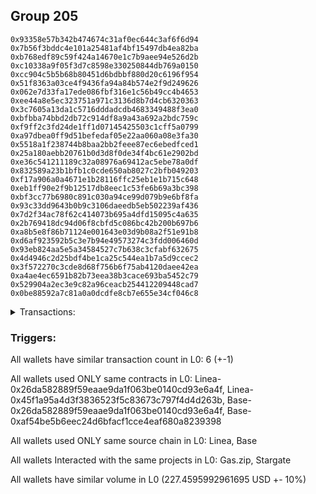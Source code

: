 ## Group 205

```0xa3dcacce17acf91639db2d520e13ecd19cba3758
0x93358e57b342b474674c31af0ec644c3af6f6d94
0x7b56f3bddc4e101a25481af4bf15497db4ea82ba
0xb768edf89c59f424a14670e1c7b9aee94e526d2b
0xc10338a9f05f3d7c8598e330250844db769a0150
0xcc904c5b5b68b80451d6bdbbf880d20c6196f954
0x51f8363a03ce4f9436fa94a84b574e2f9d249626
0x062e7d33fa17ede086fbf316e1c56b49cc4b4653
0xee44a8e5ec323751a971c3136d8b7d4cb6320363
0x3c7605a13da1c5716dddadcdb4683349488f3ea0
0xbfbba74bbd2db72c914df8a9a43a692a2bdc759c
0xf9ff2c3fd24de1ff1d07145425503c1cff5a0799
0xa97dbea0ff9d51befedaf05e22aa060a08e3fa30
0x5518a1f238744b8baa2bb2feee87ec6ebedfced1
0x25a180aebb20761b0d3d8f0de34f4bc61e2902bd
0xe36c541211189c32a08976a69412ac5ebe78a0df
0x832589a23b1bfb1c0cde650ab8027c2bfb049203
0xf17a906a0a4671e1b28116ffc25eb1e1b715c648
0xeb1ff90e2f9b12517db8eec1c53fe6b69a3bc398
0xbf3cc77b6980c891c030a94ce99d079b9e6bf8fa
0x93c33dd9643b0b9c3106daeedb5eb502239af436
0x7d2f34ac78f62c414073b695a4dfd15095c4a635
0x2b769418dc94d06f8cbfd5c086bc42b200b697b6
0xa8b5e8f86b71124e001643e03d9b08a2f51e91b8
0xd6af923592b5c3e7b94e49573274c3fdd006460d
0x93eb824aa5e5a34584527c7b638c3cfabf632675
0x4d4946c2d25bdf4be1ca25c544ea1b7a5d9ccec2
0x3f572270c3cde8d68f756b6f75ab4120daee42ea
0xa4ae4ec6591b82b73eea38b3cace693ba5452c79
0x529904a2ec3e9c82a96ceacb254412209448cad7
0x0be88592a7c81a0a0dcdfe8cb7e655e34cf046c8
```
<details>
<summary>Transactions:</summary>

Hashes: 

Wallet: 0xa3dcacce17acf91639db2d520e13ecd19cba3758

       Hash: 0x9693efc1f890a117b4aced63b7c85bf1ff7f6d39710a095789c44b1e639aa7c2
         - source chain: Linea
         - destination chain: Base
         - project: Gas.zip
         - contract: 0x26da582889f59eaae9da1f063be0140cd93e6a4f
         - value USD: 8.616737547e-05
       Hash: 0x407075f8a0d90e6e4af25f82bbcf886952d3193bad3d6037e763ea747411b8d2
         - source chain: Linea
         - destination chain: Base
         - project: Stargate
         - contract: 0x45f1a95a4d3f3836523f5c83673c797f4d4d263b
         - value USD: 15.867510025
       Hash: 0x0ce0eced20885877d3844f23307ed0f6f33d4f38aea76e911369b87035ad1376
         - source chain: Base
         - destination chain: Metis
         - project: Gas.zip
         - contract: 0x26da582889f59eaae9da1f063be0140cd93e6a4f
         - value USD: 3.148878783e-06
       Hash: 0xabca900162b39b361156d0047aa94cea8fa7ae7a50411b8b0810aaeb9395778d
         - source chain: Linea
         - destination chain: Kava
         - project: Gas.zip
         - contract: 0x26da582889f59eaae9da1f063be0140cd93e6a4f
         - value USD: 2.249263004e-08
       Hash: 0x90bbf68ab473cf0ecc21f895455a640ee7ded61c72d7c7d1c416b877fde991de
         - source chain: Base
         - destination chain: Scroll
         - project: Gas.zip
         - contract: 0x26da582889f59eaae9da1f063be0140cd93e6a4f
         - value USD: 0.0001311184226
       Hash: 0x2b108ccf0054f8dda2088f0fdcb73f193e494a03b860cc34b00cb17cc2cb691e
         - source chain: Base
         - destination chain: Optimism
         - project: Stargate
         - contract: 0xaf54be5b6eec24d6bfacf1cce4eaf680a8239398
         - value USD: 211.591868814
Wallet: 0x93358e57b342b474674c31af0ec644c3af6f6d94

       Hash:0xfb6cf05a64034a20853bfcb4652567cd8264cd4321df4b6b6c1168c2ec613b9f
         - source chain: Linea
         - destination chain: Zora
         - project: Gas.zip
         - contract: 0x26da582889f59eaae9da1f063be0140cd93e6a4f
         - value USD: 6.209632726e-05
       Hash:0x2a9f0a68cd52fb1a3fa28a36447a23ca54e11894b18ec65baf790256f93f2882
         - source chain: Linea
         - destination chain: Base
         - project: Stargate
         - contract: 0x45f1a95a4d3f3836523f5c83673c797f4d4d263b
         - value USD: 14.483175078
       Hash:0x8a65db83252bee164acd36d2354191833768bfb86315aa54e1969c3d2027dea5
         - source chain: Base
         - destination chain: Base
         - project: Gas.zip
         - contract: 0x26da582889f59eaae9da1f063be0140cd93e6a4f
         - value USD: 9.587362135e-05
       Hash:0xfb2abffa5ce55bf674841d9c756880155fd09fc8e8cc40a2427c4f3f012df01b
         - source chain: Linea
         - destination chain: Kava
         - project: Gas.zip
         - contract: 0x26da582889f59eaae9da1f063be0140cd93e6a4f
         - value USD: 2.304800362e-08
       Hash:0xb59ba80abdb6815966ed1e7e074bd497a99521ffd01da2206b0c8d8563add06f
         - source chain: Base
         - destination chain: Arbitrum
         - project: Gas.zip
         - contract: 0x26da582889f59eaae9da1f063be0140cd93e6a4f
         - value USD: 0.0001184403054
       Hash:0xa94bcddd4dc2ce2ae9ec87476d498453395ab6d7849385c35528208f90c98c79
         - source chain: Base
         - destination chain: Optimism
         - project: Stargate
         - contract: 0xaf54be5b6eec24d6bfacf1cce4eaf680a8239398
         - value USD: 209.26509299
Wallet: 0x7b56f3bddc4e101a25481af4bf15497db4ea82ba

       Hash:0xa5ef8132731f55fe57a4fd8ddf07cf0aafbafeb4561debecb58453ab1875ffe0
         - source chain: Linea
         - destination chain: Base
         - project: Gas.zip
         - contract: 0x26da582889f59eaae9da1f063be0140cd93e6a4f
         - value USD: 0.0001074475775
       Hash:0x49180bb2ce080f0c8828ec03056271e464ca94298ebd7586bd1d21bf5d927e06
         - source chain: Linea
         - destination chain: Base
         - project: Stargate
         - contract: 0x45f1a95a4d3f3836523f5c83673c797f4d4d263b
         - value USD: 14.572195613
       Hash:0xbf49cfb5944e149a296aaa88edbb82d796045695b2db3e46ca18bd33dd7b0cfe
         - source chain: Base
         - destination chain: Linea
         - project: Gas.zip
         - contract: 0x26da582889f59eaae9da1f063be0140cd93e6a4f
         - value USD: 0.0001605634351
       Hash:0x3be9abacacd02f951b96c1e19dd55c95fced45e1f0faf8140a3711c93af4b35e
         - source chain: Linea
         - destination chain: Kava
         - project: Gas.zip
         - contract: 0x26da582889f59eaae9da1f063be0140cd93e6a4f
         - value USD: 2.878686396e-08
       Hash:0x491b2490210712b3e7a1d53051d1c3dadf32061086f8a6942fa31c6dc19aee9d
         - source chain: Base
         - destination chain: Scroll
         - project: Gas.zip
         - contract: 0x26da582889f59eaae9da1f063be0140cd93e6a4f
         - value USD: 6.439148996e-05
       Hash:0xd3c99556eba8ba70ae1895b3758c7be8ff148110b918313b47e768c1036a1aa8
         - source chain: Base
         - destination chain: Optimism
         - project: Stargate
         - contract: 0xaf54be5b6eec24d6bfacf1cce4eaf680a8239398
         - value USD: 205.818214869
Wallet: 0xb768edf89c59f424a14670e1c7b9aee94e526d2b

       Hash:0x66b4734a0c87cac71cd9b110a43823a6a059d93ea476bbc8df1ae32d310ade84
         - source chain: Linea
         - destination chain: Metis
         - project: Gas.zip
         - contract: 0x26da582889f59eaae9da1f063be0140cd93e6a4f
         - value USD: 3.890143865e-06
       Hash:0x2017def77f8e8b8877456e67376b278af1bab804fbcd49f49cc93134a0b2e4eb
         - source chain: Linea
         - destination chain: Base
         - project: Stargate
         - contract: 0x45f1a95a4d3f3836523f5c83673c797f4d4d263b
         - value USD: 13.744404289
       Hash:0x293d5a3aa070e1e943897ffe5ed9c8d6ee9e9a144b08e1af308515f92c8b7b3c
         - source chain: Base
         - destination chain: Arbitrum
         - project: Gas.zip
         - contract: 0x26da582889f59eaae9da1f063be0140cd93e6a4f
         - value USD: 3.118380763e-05
       Hash:0xe97a48e579453c86dc0cba4a35ffd3c2b0547dae1916c068aa92a36d315cefb6
         - source chain: Linea
         - destination chain: Base
         - project: Gas.zip
         - contract: 0x26da582889f59eaae9da1f063be0140cd93e6a4f
         - value USD: 0.0001650968812
       Hash:0xa5497cd408d16e4e52ecd74f174f10557c0f4d50239a283c2666193bf475e4ad
         - source chain: Base
         - destination chain: Metis
         - project: Gas.zip
         - contract: 0x26da582889f59eaae9da1f063be0140cd93e6a4f
         - value USD: 2.897769305e-06
       Hash:0xdaf537642c5da31eb923de67642aba034bd72bae712624e835357e9112c7f10d
         - source chain: Base
         - destination chain: Optimism
         - project: Stargate
         - contract: 0xaf54be5b6eec24d6bfacf1cce4eaf680a8239398
         - value USD: 208.312905706
Wallet: 0xc10338a9f05f3d7c8598e330250844db769a0150

       Hash:0xd3593c658f30d17c83dabb38cd5bac09d5d8d89985924a7f28dddee5191b9cdf
         - source chain: Linea
         - destination chain: Linea
         - project: Gas.zip
         - contract: 0x26da582889f59eaae9da1f063be0140cd93e6a4f
         - value USD: 0.0001618690778
       Hash:0xe6e85c7f7e4c2f7358e658171e0d9cb558f3c2f9f8ce862fd911753305225c57
         - source chain: Linea
         - destination chain: Base
         - project: Stargate
         - contract: 0x45f1a95a4d3f3836523f5c83673c797f4d4d263b
         - value USD: 12.731648677
       Hash:0xc2376cbeb88a7b31e929de31261dae52ffaeac1ccc8908bdaa960ce370edad01
         - source chain: Base
         - destination chain: Kava
         - project: Gas.zip
         - contract: 0x26da582889f59eaae9da1f063be0140cd93e6a4f
         - value USD: 1.787035142e-08
       Hash:0xfbd3af34d8f43ed03b824438a7355b2390d152f6e30d04cb6bb9fc09c76621b9
         - source chain: Linea
         - destination chain: Base
         - project: Gas.zip
         - contract: 0x26da582889f59eaae9da1f063be0140cd93e6a4f
         - value USD: 0.0001560733674
       Hash:0xe8dcc2a96c9eb1958c8a94f1af78e751d5b45ecf41405bf6761e3eed2676844b
         - source chain: Base
         - destination chain: Zora
         - project: Gas.zip
         - contract: 0x26da582889f59eaae9da1f063be0140cd93e6a4f
         - value USD: 2.969348501e-05
       Hash:0x37c5b63c8c69b5905d8df122ae0caf66cba94e4979254d5bff1519b68625e088
         - source chain: Base
         - destination chain: Optimism
         - project: Stargate
         - contract: 0xaf54be5b6eec24d6bfacf1cce4eaf680a8239398
         - value USD: 212.722735812
Wallet: 0xcc904c5b5b68b80451d6bdbbf880d20c6196f954

       Hash:0x1919e59acf17e222efc6d5b99a40b26e8ddd74a65111eca42391e8063f0fcbbf
         - source chain: Linea
         - destination chain: Kava
         - project: Gas.zip
         - contract: 0x26da582889f59eaae9da1f063be0140cd93e6a4f
         - value USD: 1.214640478e-08
       Hash:0xf16e00511bc3bad124947352cff4d668ab4883b2cff56e49e38509ea31ced929
         - source chain: Linea
         - destination chain: Base
         - project: Stargate
         - contract: 0x45f1a95a4d3f3836523f5c83673c797f4d4d263b
         - value USD: 14.431014986
       Hash:0x06f650f9ced4ac0a9177dca6363aba9662782e1f7d092534b6be4a9270794a29
         - source chain: Base
         - destination chain: Base
         - project: Gas.zip
         - contract: 0x26da582889f59eaae9da1f063be0140cd93e6a4f
         - value USD: 9.023399656e-05
       Hash:0xd6819f1be559376314e13b017a0961ff3e42d2062ab9cd63c398eacd420a61d3
         - source chain: Linea
         - destination chain: Metis
         - project: Gas.zip
         - contract: 0x26da582889f59eaae9da1f063be0140cd93e6a4f
         - value USD: 7.251159247e-07
       Hash:0x430b34b045400aad7a361ba904833082d0561baad581d6b0b0caa5b0e7a5b65f
         - source chain: Base
         - destination chain: Kava
         - project: Gas.zip
         - contract: 0x26da582889f59eaae9da1f063be0140cd93e6a4f
         - value USD: 8.480414486e-09
       Hash:0x7a47cbcb011999591917846d8cd9dd48c7d0673db60799f4b8b8738d8638f3a5
         - source chain: Base
         - destination chain: Optimism
         - project: Stargate
         - contract: 0xaf54be5b6eec24d6bfacf1cce4eaf680a8239398
         - value USD: 206.277516316
Wallet: 0x51f8363a03ce4f9436fa94a84b574e2f9d249626

       Hash:0x19176487826e680ab4dfdac6e8ebad90fb64be59e252bcbf135e20c55d18acd4
         - source chain: Linea
         - destination chain: Linea
         - project: Gas.zip
         - contract: 0x26da582889f59eaae9da1f063be0140cd93e6a4f
         - value USD: 3.279244249e-05
       Hash:0xdfa9874e148cd49345d314cb716ae16954bba4a3edd76bba5dd7ce679197273c
         - source chain: Linea
         - destination chain: Base
         - project: Stargate
         - contract: 0x45f1a95a4d3f3836523f5c83673c797f4d4d263b
         - value USD: 14.350561605
       Hash:0x7a1d4f02c13bbc9176df9965e5276ae0dd56c7ab48bff77d45b5dfd07f6bad85
         - source chain: Base
         - destination chain: Arbitrum
         - project: Gas.zip
         - contract: 0x26da582889f59eaae9da1f063be0140cd93e6a4f
         - value USD: 0.0001011815035
       Hash:0xb0237ef470883b99b00c323aa9e696a5ca1c0d7df6e7c1d8f553a35a134fb011
         - source chain: Linea
         - destination chain: Linea
         - project: Gas.zip
         - contract: 0x26da582889f59eaae9da1f063be0140cd93e6a4f
         - value USD: 0.0001196179726
       Hash:0x4544a32597ea4c852840db3a96c2319b58bb96fd7ed6cf9eb848457fafa53b08
         - source chain: Base
         - destination chain: Arbitrum
         - project: Gas.zip
         - contract: 0x26da582889f59eaae9da1f063be0140cd93e6a4f
         - value USD: 7.106418322e-05
       Hash:0xc7a49204d56d43cc2edf3da0004bd546bf85a4ce35704cb159be1c8b142be85f
         - source chain: Base
         - destination chain: Optimism
         - project: Stargate
         - contract: 0xaf54be5b6eec24d6bfacf1cce4eaf680a8239398
         - value USD: 212.23129139
Wallet: 0x062e7d33fa17ede086fbf316e1c56b49cc4b4653

       Hash:0xe4c8cd3000e4127c1048b62eeecb844391ae9a42b0295645b8aa778241349282
         - source chain: Linea
         - destination chain: Kava
         - project: Gas.zip
         - contract: 0x26da582889f59eaae9da1f063be0140cd93e6a4f
         - value USD: 2.148979307e-08
       Hash:0xd54ea27c25704bf145fe6ebd532798ab91944176f6f77f7d81becc004d984e8c
         - source chain: Linea
         - destination chain: Base
         - project: Stargate
         - contract: 0x45f1a95a4d3f3836523f5c83673c797f4d4d263b
         - value USD: 14.089031577
       Hash:0x594e531d2109f979566becfc3dafe5280590a717df9a531c0c467e88b970f49f
         - source chain: Base
         - destination chain: Base
         - project: Gas.zip
         - contract: 0x26da582889f59eaae9da1f063be0140cd93e6a4f
         - value USD: 0.000164212604
       Hash:0xaa3a494b5b36cbb06038d41abf5e5d6ee02b2ce06d9b8239863e66a474b7cdaf
         - source chain: Linea
         - destination chain: Metis
         - project: Gas.zip
         - contract: 0x26da582889f59eaae9da1f063be0140cd93e6a4f
         - value USD: 1.303482198e-06
       Hash:0x00448575fca41fc9d2cdf15a4accd0e415ce8d718d4fdbe38ebd8f48472be1b5
         - source chain: Base
         - destination chain: Arbitrum
         - project: Gas.zip
         - contract: 0x26da582889f59eaae9da1f063be0140cd93e6a4f
         - value USD: 0.0001377911158
       Hash:0x012429e1f798deff8645a1f0d5c0e15226b54e8eb09621dd000ec089498f044b
         - source chain: Base
         - destination chain: Optimism
         - project: Stargate
         - contract: 0xaf54be5b6eec24d6bfacf1cce4eaf680a8239398
         - value USD: 209.308125527
Wallet: 0xee44a8e5ec323751a971c3136d8b7d4cb6320363

       Hash:0x61fe429dea336ec5442ac1c3b893786e6b79e4c616e128f1e243fa7b6822a2bb
         - source chain: Linea
         - destination chain: Kava
         - project: Gas.zip
         - contract: 0x26da582889f59eaae9da1f063be0140cd93e6a4f
         - value USD: 1.167923536e-08
       Hash:0xb1a0cebd22234b1747d995fa0426d9071cc8555972802af107de2be7e8113bee
         - source chain: Linea
         - destination chain: Base
         - project: Stargate
         - contract: 0x45f1a95a4d3f3836523f5c83673c797f4d4d263b
         - value USD: 12.880020259
       Hash:0x3aa971a49af70eedd3291f74191221dfbe6d8db30bb76baad83836b78b830cba
         - source chain: Base
         - destination chain: Arbitrum
         - project: Gas.zip
         - contract: 0x26da582889f59eaae9da1f063be0140cd93e6a4f
         - value USD: 7.13246664e-05
       Hash:0x230a0b5fd410430bb8ec29ae5de32240bea6e55c34fded56ef37328ec78f7b61
         - source chain: Linea
         - destination chain: Base
         - project: Gas.zip
         - contract: 0x26da582889f59eaae9da1f063be0140cd93e6a4f
         - value USD: 0.0001055845792
       Hash:0x2329377db90648b45c09283fc82ea6f471dadca3a7e56893564743e1dada2fde
         - source chain: Base
         - destination chain: Scroll
         - project: Gas.zip
         - contract: 0x26da582889f59eaae9da1f063be0140cd93e6a4f
         - value USD: 4.504685169e-05
       Hash:0xacdaf16cb541e2b7527ed2b46bc87a47236f39326d5527c7aa63e8cf0ad42fab
         - source chain: Base
         - destination chain: Optimism
         - project: Stargate
         - contract: 0xaf54be5b6eec24d6bfacf1cce4eaf680a8239398
         - value USD: 209.957331044
Wallet: 0x3c7605a13da1c5716dddadcdb4683349488f3ea0

       Hash:0xa8c084cf52dcdd7002e95c32f4f9469aa57fb7ee2de4ef7b37841102294d32cf
         - source chain: Linea
         - destination chain: Zora
         - project: Gas.zip
         - contract: 0x26da582889f59eaae9da1f063be0140cd93e6a4f
         - value USD: 0.0001089465154
       Hash:0xf98a69027f9ba1407df5f7b429f1d8c566bd223eec042e59f90164252218fa46
         - source chain: Linea
         - destination chain: Base
         - project: Stargate
         - contract: 0x45f1a95a4d3f3836523f5c83673c797f4d4d263b
         - value USD: 13.476496975
       Hash:0xc1c4a6fbf38029ebc7858ecb5200018a4c48f587fb7d5b90abdf35447e215134
         - source chain: Base
         - destination chain: Metis
         - project: Gas.zip
         - contract: 0x26da582889f59eaae9da1f063be0140cd93e6a4f
         - value USD: 5.763532012e-07
       Hash:0x503653c7d53f3890f9fdb476e5cf1c4e450e9200e02e49a88c1bef06314c0029
         - source chain: Linea
         - destination chain: Metis
         - project: Gas.zip
         - contract: 0x26da582889f59eaae9da1f063be0140cd93e6a4f
         - value USD: 2.745081715e-06
       Hash:0x981cb7f5b31432dfc64f87419427d098816938b84dbdd6db6aa73c3030ef4d58
         - source chain: Base
         - destination chain: Scroll
         - project: Gas.zip
         - contract: 0x26da582889f59eaae9da1f063be0140cd93e6a4f
         - value USD: 0.0001461520077
       Hash:0xc279b27764449e7b19d9902e45b69528ff53d41ac613e2f37ef7d1e0ac441b7a
         - source chain: Base
         - destination chain: Optimism
         - project: Stargate
         - contract: 0xaf54be5b6eec24d6bfacf1cce4eaf680a8239398
         - value USD: 208.375031825
Wallet: 0xbfbba74bbd2db72c914df8a9a43a692a2bdc759c

       Hash:0xd1c84af5cc2d02016bf9282ad09449b90fe929d82a395a5938773cdb8795685c
         - source chain: Linea
         - destination chain: Arbitrum
         - project: Gas.zip
         - contract: 0x26da582889f59eaae9da1f063be0140cd93e6a4f
         - value USD: 2.749768281e-05
       Hash:0x97b256b6e356981ec0f8ce18114e9f20068aeac1a8eb7bb152d9b5100f07c144
         - source chain: Linea
         - destination chain: Base
         - project: Stargate
         - contract: 0x45f1a95a4d3f3836523f5c83673c797f4d4d263b
         - value USD: 13.576733188
       Hash:0xa1e4fa756a18ef0aae1368cff24166fc5a68a0987f1bfd8430a3430b3a701fca
         - source chain: Base
         - destination chain: Kava
         - project: Gas.zip
         - contract: 0x26da582889f59eaae9da1f063be0140cd93e6a4f
         - value USD: 2.943976047e-08
       Hash:0xf430147fe3378e92de6d74c89b6a461548118beea515e5730d61ff75da9c6484
         - source chain: Linea
         - destination chain: Scroll
         - project: Gas.zip
         - contract: 0x26da582889f59eaae9da1f063be0140cd93e6a4f
         - value USD: 0.0001570403551
       Hash:0xab5147ed10ace562a93ba2472df8043e1dc8cf0e079485f95e3edee6ca670f3f
         - source chain: Base
         - destination chain: Scroll
         - project: Gas.zip
         - contract: 0x26da582889f59eaae9da1f063be0140cd93e6a4f
         - value USD: 0.0001288006278
       Hash:0x4c10820e328819792bfd0432e626f0dcc41c32717a054f0ab6f709cfecef66ea
         - source chain: Base
         - destination chain: Optimism
         - project: Stargate
         - contract: 0xaf54be5b6eec24d6bfacf1cce4eaf680a8239398
         - value USD: 207.264689108
Wallet: 0xf9ff2c3fd24de1ff1d07145425503c1cff5a0799

       Hash:0x6c2ccb7c708dc8a78b4549fb6d144e968ab8ae425c54edd2ff0bd5ec303f9893
         - source chain: Linea
         - destination chain: Kava
         - project: Gas.zip
         - contract: 0x26da582889f59eaae9da1f063be0140cd93e6a4f
         - value USD: 3.503770609e-08
       Hash:0x4cec8dec8fb5814000f7cc3b53432fe3a6ef9d34a0c6187e6d78586315f52e99
         - source chain: Linea
         - destination chain: Base
         - project: Stargate
         - contract: 0x45f1a95a4d3f3836523f5c83673c797f4d4d263b
         - value USD: 15.085199419
       Hash:0x36e5e3609442a8a16cccaa8becf572fb05ff4b7692485f48ae24d6d76ad0b8b3
         - source chain: Base
         - destination chain: Metis
         - project: Gas.zip
         - contract: 0x26da582889f59eaae9da1f063be0140cd93e6a4f
         - value USD: 2.832080385e-06
       Hash:0x9f99bf03431b2a522b7808aff261ad3f78ea220b7fcfba38b78be7338ba1590a
         - source chain: Linea
         - destination chain: Scroll
         - project: Gas.zip
         - contract: 0x26da582889f59eaae9da1f063be0140cd93e6a4f
         - value USD: 0.0001150062278
       Hash:0xea6be880da2da125b63429b8b5890c0cd1f9611c56fb65325d0722767a716394
         - source chain: Base
         - destination chain: Zora
         - project: Gas.zip
         - contract: 0x26da582889f59eaae9da1f063be0140cd93e6a4f
         - value USD: 5.806038663e-05
       Hash:0xc9aa52972a58fd38686654c685802b0ae06bf22773c85b20c4750675a0b57805
         - source chain: Base
         - destination chain: Optimism
         - project: Stargate
         - contract: 0xaf54be5b6eec24d6bfacf1cce4eaf680a8239398
         - value USD: 214.899376635
Wallet: 0xa97dbea0ff9d51befedaf05e22aa060a08e3fa30

       Hash:0x967e02692774869faf886c7b1830f40ce758a0a35f994433c96fd8bec7b31ee6
         - source chain: Linea
         - destination chain: Scroll
         - project: Gas.zip
         - contract: 0x26da582889f59eaae9da1f063be0140cd93e6a4f
         - value USD: 0.0001068580838
       Hash:0x1f9485cf9e36c317e88e7da48fcaf240916e5a45f4c39a63bb29e89c3d8c3f61
         - source chain: Linea
         - destination chain: Base
         - project: Stargate
         - contract: 0x45f1a95a4d3f3836523f5c83673c797f4d4d263b
         - value USD: 12.86061949
       Hash:0x8c321e88af35be6c02ad714dc5310a0c41c060a87fd673dc289d3bec49fd8ad0
         - source chain: Base
         - destination chain: Zora
         - project: Gas.zip
         - contract: 0x26da582889f59eaae9da1f063be0140cd93e6a4f
         - value USD: 1.761415574e-05
       Hash:0x82e525ac14a92cd2e538345cffc92f92a86b71b8da76410dea8ec2a18baddd65
         - source chain: Linea
         - destination chain: Linea
         - project: Gas.zip
         - contract: 0x26da582889f59eaae9da1f063be0140cd93e6a4f
         - value USD: 0.0001299759535
       Hash:0x637d58eda0155898e3424c325826970fa1dc64570610f1ab85312ba658386055
         - source chain: Base
         - destination chain: Scroll
         - project: Gas.zip
         - contract: 0x26da582889f59eaae9da1f063be0140cd93e6a4f
         - value USD: 6.807079812e-05
       Hash:0xb7f67d053f36d5000475b759dc58f2e37b759f617f650d6830c319ecff8b782e
         - source chain: Base
         - destination chain: Optimism
         - project: Stargate
         - contract: 0xaf54be5b6eec24d6bfacf1cce4eaf680a8239398
         - value USD: 212.486996288
Wallet: 0x5518a1f238744b8baa2bb2feee87ec6ebedfced1

       Hash:0x6df3ae04201c7c626da252a467cfbe1f71c4c1369c9191369436ac3c69418c71
         - source chain: Linea
         - destination chain: Kava
         - project: Gas.zip
         - contract: 0x26da582889f59eaae9da1f063be0140cd93e6a4f
         - value USD: 2.066365991e-08
       Hash:0xb9d2240d5a648c18fbb7fba1db60071de035b57bef1b8cc3f70d7b1d9a72debb
         - source chain: Linea
         - destination chain: Base
         - project: Stargate
         - contract: 0x45f1a95a4d3f3836523f5c83673c797f4d4d263b
         - value USD: 15.67528085
       Hash:0x4db58030af066a28a73453bdb15b30ac74263a64b6e5f6ed3b8fb8b040b9bc50
         - source chain: Base
         - destination chain: Base
         - project: Gas.zip
         - contract: 0x26da582889f59eaae9da1f063be0140cd93e6a4f
         - value USD: 0.0001598567719
       Hash:0x8cfe105a5ba34e80135773c4cdbab4f8b65c41d7937ef9b5afdd2984f2d8998c
         - source chain: Linea
         - destination chain: Base
         - project: Gas.zip
         - contract: 0x26da582889f59eaae9da1f063be0140cd93e6a4f
         - value USD: 6.081137154e-05
       Hash:0x7c4fe20d464960ad61babb9119c2c7eb490959a6e4a3aceb2740f8951bde4029
         - source chain: Base
         - destination chain: Zora
         - project: Gas.zip
         - contract: 0x26da582889f59eaae9da1f063be0140cd93e6a4f
         - value USD: 0.0001074450833
       Hash:0x28de5e86b9185192d221a73bb1cffe6a05bde0e207f7b38b8f827607a0dfe7f3
         - source chain: Base
         - destination chain: Optimism
         - project: Stargate
         - contract: 0xaf54be5b6eec24d6bfacf1cce4eaf680a8239398
         - value USD: 209.274570488
Wallet: 0x25a180aebb20761b0d3d8f0de34f4bc61e2902bd

       Hash:0xbde443feab1e3357a927e09a8e0086525537d986ee73761f9f4c264fdfe99616
         - source chain: Linea
         - destination chain: Kava
         - project: Gas.zip
         - contract: 0x26da582889f59eaae9da1f063be0140cd93e6a4f
         - value USD: 1.122008683e-08
       Hash:0x4027f6706c72dac9984b03600f85aa4a99250903ac8374ec03319ceaa3182675
         - source chain: Linea
         - destination chain: Base
         - project: Stargate
         - contract: 0x45f1a95a4d3f3836523f5c83673c797f4d4d263b
         - value USD: 14.658546391
       Hash:0x377dc2103cbc99b63a04c99ae0d9814d3b8ed9696f0cdacc18be04d74b8fe42c
         - source chain: Base
         - destination chain: Metis
         - project: Gas.zip
         - contract: 0x26da582889f59eaae9da1f063be0140cd93e6a4f
         - value USD: 8.14844181e-07
       Hash:0x0e6c80d1e1c80a672b1e78cc3f10de3213a3698dd617a0d208b5ff6edb73045b
         - source chain: Linea
         - destination chain: Metis
         - project: Gas.zip
         - contract: 0x26da582889f59eaae9da1f063be0140cd93e6a4f
         - value USD: 2.038669198e-06
       Hash:0x4b603b7a829c0ad65cd2ccecd0f6bdec15c9f9f3f1852b6340d0ec05e266c6df
         - source chain: Base
         - destination chain: Scroll
         - project: Gas.zip
         - contract: 0x26da582889f59eaae9da1f063be0140cd93e6a4f
         - value USD: 9.591141864e-05
       Hash:0xa50e48de871ae02ffda4f85e984ea652e9597a8278ec7687df8fe7bf8bfce3f2
         - source chain: Base
         - destination chain: Optimism
         - project: Stargate
         - contract: 0xaf54be5b6eec24d6bfacf1cce4eaf680a8239398
         - value USD: 210.417005601
Wallet: 0xe36c541211189c32a08976a69412ac5ebe78a0df

       Hash:0xdd1b3bc0fd9f5b1e7f505a13c32bae4634ed24a72797789708cb036a3b213fac
         - source chain: Linea
         - destination chain: Metis
         - project: Gas.zip
         - contract: 0x26da582889f59eaae9da1f063be0140cd93e6a4f
         - value USD: 2.338882043e-06
       Hash:0xe65568acdef309ac18cf672410a89379e84b4c52b28e441cbe1d9af59378f06f
         - source chain: Linea
         - destination chain: Base
         - project: Stargate
         - contract: 0x45f1a95a4d3f3836523f5c83673c797f4d4d263b
         - value USD: 13.841321345
       Hash:0x1411f5ee42b860a21271947a74e320723ce57037e9254cc13412adbcc9edf0a0
         - source chain: Base
         - destination chain: Base
         - project: Gas.zip
         - contract: 0x26da582889f59eaae9da1f063be0140cd93e6a4f
         - value USD: 0.0001485571248
       Hash:0x02a247793ffe73abcc2a69c88fe2dd9b4d10c92712a8aa53f2c30e6995222e46
         - source chain: Linea
         - destination chain: Linea
         - project: Gas.zip
         - contract: 0x26da582889f59eaae9da1f063be0140cd93e6a4f
         - value USD: 3.166838157e-05
       Hash:0x5a409d802aa757a755651e661d5b51056d73894abe69d967ca5b8041c51c268d
         - source chain: Base
         - destination chain: Zora
         - project: Gas.zip
         - contract: 0x26da582889f59eaae9da1f063be0140cd93e6a4f
         - value USD: 7.941593114e-05
       Hash:0xfe2c0a8d092eef79eef8201f4f9b4b31a65445bd52b16f002e584dd51143ddd8
         - source chain: Base
         - destination chain: Optimism
         - project: Stargate
         - contract: 0xaf54be5b6eec24d6bfacf1cce4eaf680a8239398
         - value USD: 215.780759725
Wallet: 0x832589a23b1bfb1c0cde650ab8027c2bfb049203

       Hash:0x6259dfb6b6f42e870fe8fce9a41f303aedfe7f1fed23ed55a59cb6ae2360a8ac
         - source chain: Linea
         - destination chain: Kava
         - project: Gas.zip
         - contract: 0x26da582889f59eaae9da1f063be0140cd93e6a4f
         - value USD: 3.515627207e-08
       Hash:0xc649fa61cd8880068b866bc64591dfcb24487ec02c0053a7f87d244ac36cb9d8
         - source chain: Linea
         - destination chain: Base
         - project: Stargate
         - contract: 0x45f1a95a4d3f3836523f5c83673c797f4d4d263b
         - value USD: 12.658911908
       Hash:0x3a5c97cf7d5e151c21ae91a9a0540bef401e6a884eb71656c501478891e80fc4
         - source chain: Base
         - destination chain: Zora
         - project: Gas.zip
         - contract: 0x26da582889f59eaae9da1f063be0140cd93e6a4f
         - value USD: 7.649225031e-05
       Hash:0xd1dd62eb18ca8d7f86ad1ca89b401e539e819823e5733e5f43ea10b67b75ca48
         - source chain: Linea
         - destination chain: Base
         - project: Gas.zip
         - contract: 0x26da582889f59eaae9da1f063be0140cd93e6a4f
         - value USD: 0.0001153395792
       Hash:0x9634dbfc4c552f0fbf992ac701314ada4bbd704e2430a4621fddae2cc8b7818c
         - source chain: Base
         - destination chain: Base
         - project: Gas.zip
         - contract: 0x26da582889f59eaae9da1f063be0140cd93e6a4f
         - value USD: 7.652862324e-05
       Hash:0x3b333e2d4faca5791a3c988453b432bbdae3d2864616de048af96ee7dedc6409
         - source chain: Base
         - destination chain: Optimism
         - project: Stargate
         - contract: 0xaf54be5b6eec24d6bfacf1cce4eaf680a8239398
         - value USD: 213.382547365
Wallet: 0xf17a906a0a4671e1b28116ffc25eb1e1b715c648

       Hash:0x2117af56c9d16acce92793880e5c7a6076784d096e27097278ec8bab0b9325a8
         - source chain: Linea
         - destination chain: Metis
         - project: Gas.zip
         - contract: 0x26da582889f59eaae9da1f063be0140cd93e6a4f
         - value USD: 4.580323647e-06
       Hash:0x00b02c0fe90b4c51a5fe2c379c4c194859e55a720b2cb77ac8492d18660bf225
         - source chain: Linea
         - destination chain: Base
         - project: Stargate
         - contract: 0x45f1a95a4d3f3836523f5c83673c797f4d4d263b
         - value USD: 14.234502222
       Hash:0x4d815e34233426a187fb77b3b624a3270080baa63af05c50b34eddee93d3a918
         - source chain: Base
         - destination chain: Metis
         - project: Gas.zip
         - contract: 0x26da582889f59eaae9da1f063be0140cd93e6a4f
         - value USD: 4.687517372e-06
       Hash:0xda5b7e088ee7180908e618a32f0f08b92deb1b1f54d31aee9633f95e94dbe467
         - source chain: Linea
         - destination chain: Zora
         - project: Gas.zip
         - contract: 0x26da582889f59eaae9da1f063be0140cd93e6a4f
         - value USD: 0.0001216732555
       Hash:0x3f892fd96334403b9c6e9b7d6c4ae7d4e37c9e25ba964173c333050cded6efd4
         - source chain: Base
         - destination chain: Zora
         - project: Gas.zip
         - contract: 0x26da582889f59eaae9da1f063be0140cd93e6a4f
         - value USD: 7.686280937e-05
       Hash:0x9cdeaf1c3ddae18ac7d44fe8617934b9f26cb0d812c377429acaa3267fc4e6ad
         - source chain: Base
         - destination chain: Optimism
         - project: Stargate
         - contract: 0xaf54be5b6eec24d6bfacf1cce4eaf680a8239398
         - value USD: 213.097085601
Wallet: 0xeb1ff90e2f9b12517db8eec1c53fe6b69a3bc398

       Hash:0x2ec5e4db9887784fb2887225289a1cbb4cc9ce65371283bc284460fb16085177
         - source chain: Linea
         - destination chain: Zora
         - project: Gas.zip
         - contract: 0x26da582889f59eaae9da1f063be0140cd93e6a4f
         - value USD: 4.313614516e-05
       Hash:0x5d5bbad0a9b01aa7252f88c3e4dbd1037f47710ac08b17b6ebad3c72c14abf01
         - source chain: Linea
         - destination chain: Base
         - project: Stargate
         - contract: 0x45f1a95a4d3f3836523f5c83673c797f4d4d263b
         - value USD: 16.400131053
       Hash:0xabf968a4930efec12977f4e015677013e6ac53ecddc9a35198ea85559c9bb21d
         - source chain: Base
         - destination chain: Zora
         - project: Gas.zip
         - contract: 0x26da582889f59eaae9da1f063be0140cd93e6a4f
         - value USD: 0.0001246296147
       Hash:0x5f3e4ec051ec60eddfb15aa0f3729e20394903b8421a5595215048efcddcd8bb
         - source chain: Linea
         - destination chain: Kava
         - project: Gas.zip
         - contract: 0x26da582889f59eaae9da1f063be0140cd93e6a4f
         - value USD: 1.096590182e-08
       Hash:0xd51aba91375f539b05219fe27c80a1997da7c846299289a560de748fa30255af
         - source chain: Base
         - destination chain: Linea
         - project: Gas.zip
         - contract: 0x26da582889f59eaae9da1f063be0140cd93e6a4f
         - value USD: 9.457467413e-05
       Hash:0x5c44fbf40759b3ef4d8b413528d40906319bb5f4e0eaef713d25a9913eaa2887
         - source chain: Base
         - destination chain: Optimism
         - project: Stargate
         - contract: 0xaf54be5b6eec24d6bfacf1cce4eaf680a8239398
         - value USD: 211.176748175
Wallet: 0xbf3cc77b6980c891c030a94ce99d079b9e6bf8fa

       Hash:0x85ce2f3d4f00db3f662fc6ae5cdd94ab70ab07df39fd714d955a32de78346fd1
         - source chain: Linea
         - destination chain: Zora
         - project: Gas.zip
         - contract: 0x26da582889f59eaae9da1f063be0140cd93e6a4f
         - value USD: 7.966271969e-05
       Hash:0xc50dbc5d6e4f0cf0fcc981f4b21992d31527b64bd694cee7de74b44c9ce6621d
         - source chain: Linea
         - destination chain: Base
         - project: Stargate
         - contract: 0x45f1a95a4d3f3836523f5c83673c797f4d4d263b
         - value USD: 15.88513738
       Hash:0x01090d95223e633ed2761ea7d705dd2fee1a7e8e5a7123f8373a3bfdfab5f989
         - source chain: Base
         - destination chain: Base
         - project: Gas.zip
         - contract: 0x26da582889f59eaae9da1f063be0140cd93e6a4f
         - value USD: 0.000121002827
       Hash:0x586f2cfe1a8123400f5e3e709bf180129e6af23c99ffe77242c795d0d011abed
         - source chain: Linea
         - destination chain: Linea
         - project: Gas.zip
         - contract: 0x26da582889f59eaae9da1f063be0140cd93e6a4f
         - value USD: 0.00015405293
       Hash:0xeb427322e5a9265d7a6dabc326100d15d0dd4e7065c8b18f828e9b2710bf7c76
         - source chain: Base
         - destination chain: Base
         - project: Gas.zip
         - contract: 0x26da582889f59eaae9da1f063be0140cd93e6a4f
         - value USD: 0.0001470418962
       Hash:0xcaa88c3455aef00a42477299a797830a2c89017f1530ba235293bd612f8a968a
         - source chain: Base
         - destination chain: Optimism
         - project: Stargate
         - contract: 0xaf54be5b6eec24d6bfacf1cce4eaf680a8239398
         - value USD: 210.138865039
Wallet: 0x93c33dd9643b0b9c3106daeedb5eb502239af436

       Hash:0x1c75563279c348abe3222bc4bb15650fb37aab7ea94826001582ed4d5bd3db2e
         - source chain: Linea
         - destination chain: Base
         - project: Gas.zip
         - contract: 0x26da582889f59eaae9da1f063be0140cd93e6a4f
         - value USD: 8.905526742e-05
       Hash:0xefb60aed29f252d1d7706babf043a4dee6dd5486fb7a2b87493f5b29a59b77b9
         - source chain: Linea
         - destination chain: Base
         - project: Stargate
         - contract: 0x45f1a95a4d3f3836523f5c83673c797f4d4d263b
         - value USD: 15.815997594
       Hash:0x884ff9a08aeb1019c95919822d729d3557522ba9443ced4815c4dc42d48d3c58
         - source chain: Base
         - destination chain: Metis
         - project: Gas.zip
         - contract: 0x26da582889f59eaae9da1f063be0140cd93e6a4f
         - value USD: 4.727158111e-06
       Hash:0x9b3ab49562c8c6507d1870d69309725ff83c87015df6c3aa775c18f4aac2f662
         - source chain: Linea
         - destination chain: Linea
         - project: Gas.zip
         - contract: 0x26da582889f59eaae9da1f063be0140cd93e6a4f
         - value USD: 0.0001300446812
       Hash:0x2e6f67f33998b5e3c048d5557026e5b75f2a05e5939536a725ba5eb385711b78
         - source chain: Base
         - destination chain: Base
         - project: Gas.zip
         - contract: 0x26da582889f59eaae9da1f063be0140cd93e6a4f
         - value USD: 0.0001550623632
       Hash:0xbe0aac9ce5d644a8f52c2152ec5d62a0eace54bf6593f514ac991235a2568ba3
         - source chain: Base
         - destination chain: Optimism
         - project: Stargate
         - contract: 0xaf54be5b6eec24d6bfacf1cce4eaf680a8239398
         - value USD: 212.700398319
Wallet: 0x7d2f34ac78f62c414073b695a4dfd15095c4a635

       Hash:0x486ef5f832dcd1bdbf9712e85dfe98683763decb0ebfa03da2eef012853a42d2
         - source chain: Linea
         - destination chain: Linea
         - project: Gas.zip
         - contract: 0x26da582889f59eaae9da1f063be0140cd93e6a4f
         - value USD: 3.583083025e-05
       Hash:0x4fc5189997a95cf6147fecc6a51a7a452bba3f9b91f50cc2e5960ae035a86fe7
         - source chain: Linea
         - destination chain: Base
         - project: Stargate
         - contract: 0x45f1a95a4d3f3836523f5c83673c797f4d4d263b
         - value USD: 13.994838298
       Hash:0xbf9bbf9b92c6697ec8780990ae3a54f82074a9c577566fb0c5a32dcf87e0ad60
         - source chain: Base
         - destination chain: Arbitrum
         - project: Gas.zip
         - contract: 0x26da582889f59eaae9da1f063be0140cd93e6a4f
         - value USD: 0.0001424338454
       Hash:0x80d7bbbce82d6dbac39c401fc043e950eef75b28d163dcf5168cb99a279d6804
         - source chain: Linea
         - destination chain: Base
         - project: Gas.zip
         - contract: 0x26da582889f59eaae9da1f063be0140cd93e6a4f
         - value USD: 0.0001157864399
       Hash:0x15931a891bf79f84fb1b5d83eb4ae264f8e049bf0f0a74183d20800bb570540a
         - source chain: Base
         - destination chain: Scroll
         - project: Gas.zip
         - contract: 0x26da582889f59eaae9da1f063be0140cd93e6a4f
         - value USD: 9.290374349e-05
       Hash:0xe5fd8f7af161cfe6bb719642ff43aec5d951d90d07053c0a364e9c91c96dadf4
         - source chain: Base
         - destination chain: Optimism
         - project: Stargate
         - contract: 0xaf54be5b6eec24d6bfacf1cce4eaf680a8239398
         - value USD: 205.821992604
Wallet: 0x2b769418dc94d06f8cbfd5c086bc42b200b697b6

       Hash:0x71acacefa658d4c33ae9faf99dc1fd20abb9a8ff4faa3b3750753f85733b8055
         - source chain: Linea
         - destination chain: Arbitrum
         - project: Gas.zip
         - contract: 0x26da582889f59eaae9da1f063be0140cd93e6a4f
         - value USD: 3.89616795e-05
       Hash:0x89bc5f680939e4f69a23b7f31fa02a11c1fbc5fc0a770870b989fa3c987053d5
         - source chain: Linea
         - destination chain: Base
         - project: Stargate
         - contract: 0x45f1a95a4d3f3836523f5c83673c797f4d4d263b
         - value USD: 14.152116598
       Hash:0x005e7b29f9ff06ffa5fa8a5f253ef5a315e44ed78af496dc6ec8ab5dcd8e3f0d
         - source chain: Base
         - destination chain: Base
         - project: Gas.zip
         - contract: 0x26da582889f59eaae9da1f063be0140cd93e6a4f
         - value USD: 2.406868221e-05
       Hash:0xb09dec851a82f313bbbd43638edde235176b68335998a8d2893f3fa4b6a5081e
         - source chain: Linea
         - destination chain: Metis
         - project: Gas.zip
         - contract: 0x26da582889f59eaae9da1f063be0140cd93e6a4f
         - value USD: 3.518647173e-06
       Hash:0x485b713cb2b2c49665a9b786356a19e4291afa7389328b1ec5b6f6e9a26996df
         - source chain: Base
         - destination chain: Scroll
         - project: Gas.zip
         - contract: 0x26da582889f59eaae9da1f063be0140cd93e6a4f
         - value USD: 0.0001614118997
       Hash:0xfe0ab33481f8453cc38be491c9d5e257ccfe046c3455fd47080a7d3538d9102c
         - source chain: Base
         - destination chain: Optimism
         - project: Stargate
         - contract: 0xaf54be5b6eec24d6bfacf1cce4eaf680a8239398
         - value USD: 211.533774396
Wallet: 0xa8b5e8f86b71124e001643e03d9b08a2f51e91b8

       Hash:0x464b74eba8f17cd10dced4112bc51c9810c448429c381841b80801be99de23ef
         - source chain: Linea
         - destination chain: Scroll
         - project: Gas.zip
         - contract: 0x26da582889f59eaae9da1f063be0140cd93e6a4f
         - value USD: 0.0001233540925
       Hash:0xd5377c6e7cdc753a35f14ca08040332bd2c7b9490cc88184ddb739c0f9d0d2a3
         - source chain: Linea
         - destination chain: Base
         - project: Stargate
         - contract: 0x45f1a95a4d3f3836523f5c83673c797f4d4d263b
         - value USD: 13.432231332
       Hash:0x6594ff05cfb8399342ac394ab58db13c8c23a6643ff3db87eee407412f9144f6
         - source chain: Base
         - destination chain: Linea
         - project: Gas.zip
         - contract: 0x26da582889f59eaae9da1f063be0140cd93e6a4f
         - value USD: 6.956838283e-05
       Hash:0x819eb33bac3a3620cf35050d1a34c0bee9bec119f680b3c0da7ba78c81a969c9
         - source chain: Linea
         - destination chain: Kava
         - project: Gas.zip
         - contract: 0x26da582889f59eaae9da1f063be0140cd93e6a4f
         - value USD: 2.134756748e-08
       Hash:0x3bbe8828268e17f2df2c3f9017982205739650372f2de1940ad73fc801449554
         - source chain: Base
         - destination chain: Scroll
         - project: Gas.zip
         - contract: 0x26da582889f59eaae9da1f063be0140cd93e6a4f
         - value USD: 9.482791692e-05
       Hash:0x8bee68863671768489d77254b956dee0e3c495001b7ef8ec092406ca348b561c
         - source chain: Base
         - destination chain: Optimism
         - project: Stargate
         - contract: 0xaf54be5b6eec24d6bfacf1cce4eaf680a8239398
         - value USD: 206.056326119
Wallet: 0xd6af923592b5c3e7b94e49573274c3fdd006460d

       Hash:0x29cec12fcbdd62c7b8e23b55638edc50e1c06005e90d46baa5ace9e359d15645
         - source chain: Linea
         - destination chain: Scroll
         - project: Gas.zip
         - contract: 0x26da582889f59eaae9da1f063be0140cd93e6a4f
         - value USD: 0.0001317170818
       Hash:0x77f153e632e79f6956fe1c760f8b7c34dd1c170c4f1950e74ce327a9672b95dc
         - source chain: Linea
         - destination chain: Base
         - project: Stargate
         - contract: 0x45f1a95a4d3f3836523f5c83673c797f4d4d263b
         - value USD: 13.439537672
       Hash:0x6948a8dc7119192029da68972a05c2d275e2076aabeff1008be444642bc84fb2
         - source chain: Base
         - destination chain: Arbitrum
         - project: Gas.zip
         - contract: 0x26da582889f59eaae9da1f063be0140cd93e6a4f
         - value USD: 0.0001635351558
       Hash:0x60cb2e6a2c7aaf4abadf4df260de8945d7f2ff9dd2aece7deda2b73d3c61712f
         - source chain: Linea
         - destination chain: Kava
         - project: Gas.zip
         - contract: 0x26da582889f59eaae9da1f063be0140cd93e6a4f
         - value USD: 3.597801243e-08
       Hash:0x5c1d5f50c70ecb97f80d226e0acf392db001dc7f04e18c02b76044ad6b002204
         - source chain: Base
         - destination chain: Linea
         - project: Gas.zip
         - contract: 0x26da582889f59eaae9da1f063be0140cd93e6a4f
         - value USD: 9.015330129e-05
       Hash:0x4083a36777016e68ba1ce0d33b529ba4afd187bd6634a6bc830f43e5713f0ecf
         - source chain: Base
         - destination chain: Optimism
         - project: Stargate
         - contract: 0xaf54be5b6eec24d6bfacf1cce4eaf680a8239398
         - value USD: 208.833913515
Wallet: 0x93eb824aa5e5a34584527c7b638c3cfabf632675

       Hash:0x90be8f6d7db67cfb38f3b5d1cd5c179837f9d0ec5fa2961a9a30baf2e51b81f6
         - source chain: Linea
         - destination chain: Metis
         - project: Gas.zip
         - contract: 0x26da582889f59eaae9da1f063be0140cd93e6a4f
         - value USD: 1.257095482e-06
       Hash:0xb2f4917571bbd2f16b747bc1b53fb30525f3967225206bfb512eb672a4e38fe6
         - source chain: Linea
         - destination chain: Base
         - project: Stargate
         - contract: 0x45f1a95a4d3f3836523f5c83673c797f4d4d263b
         - value USD: 13.230264853
       Hash:0x57c0792eda783788d5f4557b54ab8f1edd53f60760d8c8d2e2f00f917605efd0
         - source chain: Base
         - destination chain: Scroll
         - project: Gas.zip
         - contract: 0x26da582889f59eaae9da1f063be0140cd93e6a4f
         - value USD: 0.0001460095732
       Hash:0x99edde438b1f3ac2c7ba4c9a30a488e0a63b5fadd93adc5c70998e6c69adcd56
         - source chain: Linea
         - destination chain: Base
         - project: Gas.zip
         - contract: 0x26da582889f59eaae9da1f063be0140cd93e6a4f
         - value USD: 2.80289941e-05
       Hash:0x6d0664e812188aaf49e28cb0fd2a318a5c1f213d7c2f655cb9ff810f8ee8166e
         - source chain: Base
         - destination chain: Linea
         - project: Gas.zip
         - contract: 0x26da582889f59eaae9da1f063be0140cd93e6a4f
         - value USD: 0.0001395706664
       Hash:0xe46b6e7af8513dd0e31285f7bcf133657065b3ada48da6ae8c20b555f4bf233c
         - source chain: Base
         - destination chain: Optimism
         - project: Stargate
         - contract: 0xaf54be5b6eec24d6bfacf1cce4eaf680a8239398
         - value USD: 211.544572536
Wallet: 0x4d4946c2d25bdf4be1ca25c544ea1b7a5d9ccec2

       Hash:0xd597b73e0c78a4c2cb1d6c8ec7c9d710c23ac6c2e5b33baf4656b05600ad99f3
         - source chain: Linea
         - destination chain: Scroll
         - project: Gas.zip
         - contract: 0x26da582889f59eaae9da1f063be0140cd93e6a4f
         - value USD: 7.909994068e-05
       Hash:0x13b28364e7f5033f57657630e38ff47624b051c943e23e11f8ae373826bd5c0d
         - source chain: Linea
         - destination chain: Base
         - project: Stargate
         - contract: 0x45f1a95a4d3f3836523f5c83673c797f4d4d263b
         - value USD: 14.311813061
       Hash:0x70e00081aaade68b9313545c01916ba717e3e360ba50046510ff513106945e1f
         - source chain: Base
         - destination chain: Linea
         - project: Gas.zip
         - contract: 0x26da582889f59eaae9da1f063be0140cd93e6a4f
         - value USD: 3.369451688e-05
       Hash:0xd4e0e25d9d909c4bc1481cc0baef95c80abc4b1b13bacc7b0f0dfeec7a6c9866
         - source chain: Linea
         - destination chain: Zora
         - project: Gas.zip
         - contract: 0x26da582889f59eaae9da1f063be0140cd93e6a4f
         - value USD: 2.96973866e-05
       Hash:0x25bcbc0e7ca7a489bf5b54595b165349bccaf332357622a922bddb1245fa176a
         - source chain: Base
         - destination chain: Scroll
         - project: Gas.zip
         - contract: 0x26da582889f59eaae9da1f063be0140cd93e6a4f
         - value USD: 0.0001569335245
       Hash:0xcac7c1496bc89d53ac4a6d1d407f23b4191c912bb4696e4844a08ff233434673
         - source chain: Base
         - destination chain: Optimism
         - project: Stargate
         - contract: 0xaf54be5b6eec24d6bfacf1cce4eaf680a8239398
         - value USD: 212.856797379
Wallet: 0x3f572270c3cde8d68f756b6f75ab4120daee42ea

       Hash:0x760504d618f6d46008e299bff7c5fe5d318681e54e5838863001050c2e08ded6
         - source chain: Linea
         - destination chain: Base
         - project: Gas.zip
         - contract: 0x26da582889f59eaae9da1f063be0140cd93e6a4f
         - value USD: 6.969157769e-05
       Hash:0x8dd3ca09fa9fc7db284b10f9079650cbc8e7c4f0758590654eb33ed5f1a00ea6
         - source chain: Linea
         - destination chain: Base
         - project: Stargate
         - contract: 0x45f1a95a4d3f3836523f5c83673c797f4d4d263b
         - value USD: 14.806840322
       Hash:0xe74bac7de6b19b41dee134351977428e25b93752cd2dbdb898e5d78a81c178ff
         - source chain: Base
         - destination chain: Scroll
         - project: Gas.zip
         - contract: 0x26da582889f59eaae9da1f063be0140cd93e6a4f
         - value USD: 0.0001156184403
       Hash:0x11b54441f98415001737d39116e3d11f861743b1c737b19a2c99f69698595189
         - source chain: Linea
         - destination chain: Arbitrum
         - project: Gas.zip
         - contract: 0x26da582889f59eaae9da1f063be0140cd93e6a4f
         - value USD: 0.0001618340731
       Hash:0xf46b39772a230473e839670afbc5e44175cc73247f9edcbba485f875f813f972
         - source chain: Base
         - destination chain: Scroll
         - project: Gas.zip
         - contract: 0x26da582889f59eaae9da1f063be0140cd93e6a4f
         - value USD: 0.0001379011609
       Hash:0x75c2e13d9979e4fef4d686e79bd9e2a4133ec753e991200790dff534d951159f
         - source chain: Base
         - destination chain: Optimism
         - project: Stargate
         - contract: 0xaf54be5b6eec24d6bfacf1cce4eaf680a8239398
         - value USD: 210.677921419
Wallet: 0xa4ae4ec6591b82b73eea38b3cace693ba5452c79

       Hash:0x5c3fcc8ca109d06d1a4cb928e19f0b819629574a448d604eb2c497eccc513459
         - source chain: Linea
         - destination chain: Zora
         - project: Gas.zip
         - contract: 0x26da582889f59eaae9da1f063be0140cd93e6a4f
         - value USD: 0.0001261417556
       Hash:0x186659467a0730890f234494f0b9471b80031659c87f9d4427ea8fed65b27dda
         - source chain: Linea
         - destination chain: Base
         - project: Stargate
         - contract: 0x45f1a95a4d3f3836523f5c83673c797f4d4d263b
         - value USD: 14.811813475
       Hash:0x98237118d0bbd52f30beaf36ec09d37b0baca0fc06981712dbf486276bbced09
         - source chain: Base
         - destination chain: Metis
         - project: Gas.zip
         - contract: 0x26da582889f59eaae9da1f063be0140cd93e6a4f
         - value USD: 3.5994678e-06
       Hash:0x934ecd02b948457aec89000278cab12aea45e7b0ffc26f7bedd46599a99ba8da
         - source chain: Linea
         - destination chain: Linea
         - project: Gas.zip
         - contract: 0x26da582889f59eaae9da1f063be0140cd93e6a4f
         - value USD: 0.0001591646451
       Hash:0x5a8134f3cebb6f3326eab3ef249fcc241be3d864ac472b44d9a87e352bf958d0
         - source chain: Base
         - destination chain: Scroll
         - project: Gas.zip
         - contract: 0x26da582889f59eaae9da1f063be0140cd93e6a4f
         - value USD: 3.606132052e-05
       Hash:0x11bd8e77033d35e3f9f8d33ddcc3870e1fb2d3734fd1d84c76cdc98e6e45dc80
         - source chain: Base
         - destination chain: Optimism
         - project: Stargate
         - contract: 0xaf54be5b6eec24d6bfacf1cce4eaf680a8239398
         - value USD: 211.173802882
Wallet: 0x529904a2ec3e9c82a96ceacb254412209448cad7

       Hash:0x970ce809ec1ee16fa977332048328eef3a1cde79a9ddd4dcf29971f2128f4b62
         - source chain: Linea
         - destination chain: Kava
         - project: Gas.zip
         - contract: 0x26da582889f59eaae9da1f063be0140cd93e6a4f
         - value USD: 3.595802579e-08
       Hash:0x63de30e94b8a98964b775cf664ce03dd0158030e9aa165ba78b9c56dc71c3159
         - source chain: Linea
         - destination chain: Base
         - project: Stargate
         - contract: 0x45f1a95a4d3f3836523f5c83673c797f4d4d263b
         - value USD: 14.314166228
       Hash:0xb8e0540f581ba140870d405391fd737d1b292ac01a1e16cc795ba2de8d3ff5d5
         - source chain: Base
         - destination chain: Arbitrum
         - project: Gas.zip
         - contract: 0x26da582889f59eaae9da1f063be0140cd93e6a4f
         - value USD: 0.0001057082883
       Hash:0x481164024f91dc6f4d8157a7da969e0a4f3a1bed609ebc6b17d8ccea2c39b3ff
         - source chain: Linea
         - destination chain: Scroll
         - project: Gas.zip
         - contract: 0x26da582889f59eaae9da1f063be0140cd93e6a4f
         - value USD: 0.0001535268433
       Hash:0x020e3df7bd65d22b817fd5be94cb6b1e75470c6c76f3d98bda2dfbca980953e7
         - source chain: Base
         - destination chain: Scroll
         - project: Gas.zip
         - contract: 0x26da582889f59eaae9da1f063be0140cd93e6a4f
         - value USD: 9.416011468e-05
       Hash:0x619078a1ecff477208765fd517fec0b44bfc87db074e5e8b9cb5fe5530091cdd
         - source chain: Base
         - destination chain: Optimism
         - project: Stargate
         - contract: 0xaf54be5b6eec24d6bfacf1cce4eaf680a8239398
         - value USD: 212.706743002
Wallet: 0x0be88592a7c81a0a0dcdfe8cb7e655e34cf046c8

       Hash:0xab4d713521200f3e2cc217da64b9243b0f181fa776eb7057c15cfe6ee0417e99
         - source chain: Linea
         - destination chain: Base
         - project: Gas.zip
         - contract: 0x26da582889f59eaae9da1f063be0140cd93e6a4f
         - value USD: 0.0001728351127
       Hash:0xbc12865eba85f09977669c3a5eb287bb7c02693eb744e8bb00e12602f427e409
         - source chain: Linea
         - destination chain: Base
         - project: Stargate
         - contract: 0x45f1a95a4d3f3836523f5c83673c797f4d4d263b
         - value USD: 15.581451063
       Hash:0x7f8de0f67890b63e41455257a9c4e00b6c7e9f1199a0af5e893aebebd31ffcae
         - source chain: Base
         - destination chain: Zora
         - project: Gas.zip
         - contract: 0x26da582889f59eaae9da1f063be0140cd93e6a4f
         - value USD: 0.0001010835506
       Hash:0x15ff3ca634073e378e8d10af3dd125884f5d9aa5350eb0f76cee820406037ef7
         - source chain: Linea
         - destination chain: Scroll
         - project: Gas.zip
         - contract: 0x26da582889f59eaae9da1f063be0140cd93e6a4f
         - value USD: 0.0001622044475
       Hash:0x963ebfc59004da38e7255c7ec470f0c8cc5c67116c9357e9e81097a6fb14259f
         - source chain: Base
         - destination chain: Zora
         - project: Gas.zip
         - contract: 0x26da582889f59eaae9da1f063be0140cd93e6a4f
         - value USD: 2.270527588e-05
       Hash:0x519f855e13c4a2447b1ec4ac23b97a4853a5971d918265ce5356aa3f044611d9
         - source chain: Base
         - destination chain: Optimism
         - project: Stargate
         - contract: 0xaf54be5b6eec24d6bfacf1cce4eaf680a8239398
         - value USD: 209.426745117

</details>


### Triggers: 
All wallets have similar transaction count in L0: 6 (+-1)

All wallets used ONLY same contracts in L0: Linea-0x26da582889f59eaae9da1f063be0140cd93e6a4f, Linea-0x45f1a95a4d3f3836523f5c83673c797f4d4d263b, Base-0x26da582889f59eaae9da1f063be0140cd93e6a4f, Base-0xaf54be5b6eec24d6bfacf1cce4eaf680a8239398

All wallets used ONLY same source chain in L0: Linea, Base

All wallets Interacted with the same projects in L0: Gas.zip, Stargate

All wallets have similar volume in L0 (227.4595992961695 USD +- 10%)

